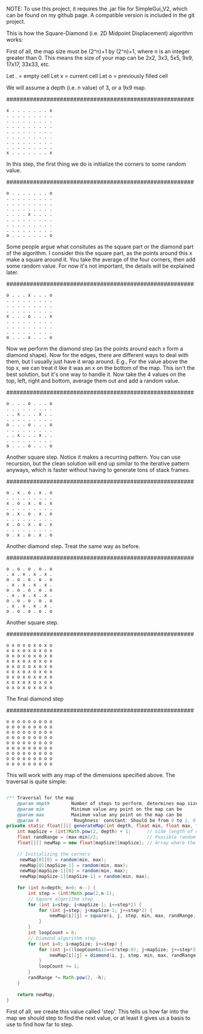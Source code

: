 NOTE: To use this project, it requires the .jar file for SimpleGui_V2, which can be found on my github page. A compatible version is included in the git project.

This is how the Square-Diamond (i.e. 2D Midpoint Displacement) algorithm works:

First of all, the map size must be (2^n)+1 by (2^n)+1, where n is an integer greater than 0. This means the size of your map can be 2x2, 3x3, 5x5, 9x9, 17x17, 33x33, etc.

Let . = empty cell
Let x = current cell
Let o = previously filled cell

We will assume a depth (i.e. n value) of 3, or a 9x9 map.

########################################################
```
x . . . . . . . x
. . . . . . . . .
. . . . . . . . .
. . . . . . . . .
. . . . . . . . .
. . . . . . . . .
. . . . . . . . .
. . . . . . . . .
x . . . . . . . x
```
In this step, the first thing we do is initialize the corners to some random value.

########################################################
```
o . . . . . . . o
. . . . . . . . .
. . . . . . . . .
. . . . . . . . .
. . . . x . . . .
. . . . . . . . .
. . . . . . . . .
. . . . . . . . .
o . . . . . . . o
```
Some people argue what consitutes as the square part or the diamond part of the algorithm. I consider this the square part, as the points around this x make a square around it. 
You take the average of the four corners, then add some random value. For now it's not important, the details will be explained later.

########################################################
```
o . . . x . . . o
. . . . . . . . .
. . . . . . . . .
. . . . . . . . .
x . . . o . . . x
. . . . . . . . .
. . . . . . . . .
. . . . . . . . .
o . . . x . . . o
```
Now we perform the diamond step (as the points around each x form a diamond shape). Now for the edges, there are different ways to deal with them, but I usually just have it wrap around. E.g., For the value above the top x, we can treat it like it was an x on the bottom of the map. This isn't the best solution, but it's one way to handle it. Now take the 4 values on the top, left, right and bottom, average them out and add a random value.

########################################################
```
o . . . o . . . o
. . . . . . . . .
. . x . . . x . .
. . . . . . . . .
o . . . o . . . o
. . . . . . . . .
. . x . . . x . .
. . . . . . . . .
o . . . o . . . o
```
Another square step. Notice it makes a recurring pattern. You can use recursion, but the clean solution will end up similar to the iterative pattern anyways, which is faster without having to generate tons of stack frames.

########################################################
```
o . x . o . x . o
. . . . . . . . .
x . o . x . o . x
. . . . . . . . .
o . x . o . x . o
. . . . . . . . .
x . o . x . o . x
. . . . . . . . .
o . x . o . x . o
```
Another diamond step. Treat the same way as before.

########################################################
```
o . o . o . o . o
. x . x . x . x .
o . o . o . o . o
. x . x . x . x .
o . o . o . o . o
. x . x . x . x .
o . o . o . o . o
. x . x . x . x .
o . o . o . o . o
```
Another square step.

########################################################
```
o x o x o x o x o
x o x o x o x o x
o x o x o x o x o
x o x o x o x o x
o x o x o x o x o
x o x o x o x o x
o x o x o x o x o
x o x o x o x o x
o x o x o x o x o
```
The final diamond step

########################################################
```
o o o o o o o o o
o o o o o o o o o
o o o o o o o o o
o o o o o o o o o
o o o o o o o o o
o o o o o o o o o
o o o o o o o o o
o o o o o o o o o
o o o o o o o o o
```
This will work with any map of the dimensions specified above. The traversal is quite simple: 

```java

/** Traversal for the map
	@param depth		Number of steps to perform, determines map size (1=3x3, 2=5x5, 3=9x9, 4=17x17, etc) 
	@param min 			Minimum value any point on the map can be
	@param max 			Maximum value any point on the map can be
	@param h 			'Roughness' constant; Should be from 0 to 1, 0 gives a rough map and 1 gives a smooth one **/
private static float[][] generateMap(int depth, float min, float max, float h) {	
	int mapSize = (int)Math.pow(2, depth) + 1; 		// Side length of map
	float randRange = (max-min)/2;					// Possible random range for the current set of points
	float[][] newMap = new float[mapSize][mapSize];	// Array where the values are mapped
	
	// Initializing the corners
	 newMap[0][0] = random(min, max);
	 newMap[0][mapSize-1] = random(min, max);
	 newMap[mapSize-1][0] = random(min, max);
	 newMap[mapSize-1][mapSize-1] = random(min, max);
	
	for (int n=depth; n>0; n--) {
		int step = (int)Math.pow(2,n-1);
		// Square algorithm step
		for (int i=step; i<mapSize-1; i+=step*2) {
			for (int j=step; j<mapSize-1; j+=step*2) {
				newMap[i][j] = square(i, j, step, min, max, randRange, newMap);
			}
		}
		int loopCount = 0;
		// Diamond algorithm step
		for (int i=0; i<mapSize; i+=step) {
			for (int j=((loopCount&1)==0?step:0); j<mapSize; j+=step*2) {
				newMap[i][j] = diamond(i, j, step, min, max, randRange, newMap);
			}
			loopCount += 1;
		}
		randRange *= Math.pow(2, -h);
	}
	
	return newMap;
}
```
First of all, we create this value called 'step'. This tells us how far into the map we should step to find the next value, or at least it gives us a basis to use to find how far to step.